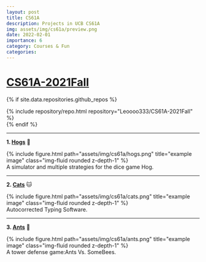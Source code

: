 ```yaml
---
layout: post
title: CS61A
description: Projects in UCB CS61A
img: assets/img/cs61a/preview.png
date: 2022-02-01
importance: 6
category: Courses & Fun
categories: 
---
```


# [CS61A-2021Fall](https://inst.eecs.berkeley.edu/~cs61a/fa21/) 

<!-- code for GitHub repositories -->
{% if site.data.repositories.github_repos %}
<div class="repositories d-flex flex-wrap flex-md-row flex-column justify-content-between align-items-center">
{% include repository/repo.html repository="Leoooo333/CS61A-2021Fall" %}
</div>
{% endif %}

 ------------------------------------------------
  **1. [Hogs](https://inst.eecs.berkeley.edu/~cs61a/fa21/proj/hog/#introduction)** 🦔

<div class="row justify-content-md-center">
    <div class="col-md-auto">
        {% include figure.html path="assets/img/cs61a/hogs.png" title="example image" class="img-fluid rounded z-depth-1" %}
    </div>
</div>
<div class="caption">
    A simulator and multiple strategies for the dice game Hog.
</div>

 ------------------------------------------------
  **2. [Cats](https://inst.eecs.berkeley.edu/~cs61a/fa21/proj/cats/)**  🐱
  
<div class="row justify-content-md-center">
    <div class="col-md-auto">
        {% include figure.html path="assets/img/cs61a/cats.png" title="example image" class="img-fluid rounded z-depth-1" %}
    </div>
</div>
<div class="caption">
    Autocorrected Typing Software.
</div>

  ----------------------------------------------

  **3. [Ants](https://inst.eecs.berkeley.edu/~cs61a/fa21/proj/ants/)**  🐜
  
  <div class="row justify-content-md-center">
    <div class="col-md-auto">
        {% include figure.html path="assets/img/cs61a/ants.png" title="example image" class="img-fluid rounded z-depth-1" %}
    </div>
</div>
<div class="caption">
    A tower defense game:Ants Vs. SomeBees.
</div>